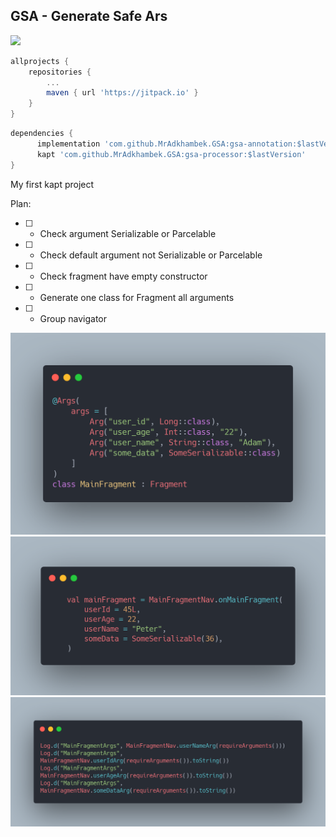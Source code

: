 ## GSA - Generate Safe Ars
[![](https://jitpack.io/v/MrAdkhambek/GSA.svg)](https://jitpack.io/#MrAdkhambek/GSA)


```gradle
allprojects {
    repositories {
        ...
        maven { url 'https://jitpack.io' }
    }
}
```

```gradle
dependencies {
      implementation 'com.github.MrAdkhambek.GSA:gsa-annotation:$lastVersion'
      kapt 'com.github.MrAdkhambek.GSA:gsa-processor:$lastVersion'
}
```

My first kapt project

Plan:
- [ ] - Check argument Serializable or Parcelable 
- [ ] - Check default argument not Serializable or Parcelable 
- [ ] - Check fragment have empty constructor
- [ ] - Generate one class for Fragment all arguments
- [ ] - Group navigator


![Image](media/1.png)
![Image](media/2.png)
![Image](media/3.png)
